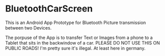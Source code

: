 # BluetoothCarScreen

This is an Android App Prototype for Bluetooth Picture transmission between two Devices.

The porpuse of the App is to transfer Text or Images from a phone to a Tablet that sits in the backwindow of a car. 
PLEASE DO NOT USE THIS ON PUBLIC ROADS! I'm pretty sure it's illegal. At least here in germany. 
